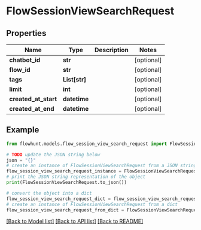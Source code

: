 # FlowSessionViewSearchRequest


## Properties

Name | Type | Description | Notes
------------ | ------------- | ------------- | -------------
**chatbot_id** | **str** |  | [optional] 
**flow_id** | **str** |  | [optional] 
**tags** | **List[str]** |  | [optional] 
**limit** | **int** |  | [optional] 
**created_at_start** | **datetime** |  | [optional] 
**created_at_end** | **datetime** |  | [optional] 

## Example

```python
from flowhunt.models.flow_session_view_search_request import FlowSessionViewSearchRequest

# TODO update the JSON string below
json = "{}"
# create an instance of FlowSessionViewSearchRequest from a JSON string
flow_session_view_search_request_instance = FlowSessionViewSearchRequest.from_json(json)
# print the JSON string representation of the object
print(FlowSessionViewSearchRequest.to_json())

# convert the object into a dict
flow_session_view_search_request_dict = flow_session_view_search_request_instance.to_dict()
# create an instance of FlowSessionViewSearchRequest from a dict
flow_session_view_search_request_from_dict = FlowSessionViewSearchRequest.from_dict(flow_session_view_search_request_dict)
```
[[Back to Model list]](../README.md#documentation-for-models) [[Back to API list]](../README.md#documentation-for-api-endpoints) [[Back to README]](../README.md)



